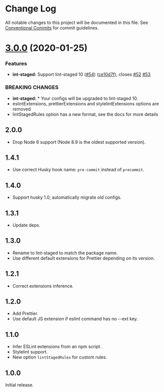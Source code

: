 # Change Log

All notable changes to this project will be documented in this file.
See [Conventional Commits](https://conventionalcommits.org) for commit guidelines.

# [3.0.0](https://github.com/sapegin/mrm-tasks/compare/mrm-task-lint-staged@2.0.0...mrm-task-lint-staged@3.0.0) (2020-01-25)


### Features

* **int-staged:** Support lint-staged 10 ([#54](https://github.com/sapegin/mrm-tasks/issues/54)) ([ce10d7f](https://github.com/sapegin/mrm-tasks/commit/ce10d7fdfe814bacbc1be6ee2cc781d8c8a0fc55)), closes [#52](https://github.com/sapegin/mrm-tasks/issues/52) [#53](https://github.com/sapegin/mrm-tasks/issues/53)


### BREAKING CHANGES

* **int-staged:** * Your configs will be upgraded to lint-staged 10.
* eslintExtensions, prettierExtensions and stylelintExtensions options are removed
* lintStagedRules option has a new format, see the docs for more details





## 2.0.0

- Drop Node 6 support (Node 8.9 is the oldest supported version).

## 1.4.1

- Use correct Husky hook name: `pre-commit` instead of `precommit`.

## 1.4.0

- Support husky 1.0, automatically migrate old configs.

## 1.3.1

- Update deps.

## 1.3.0

- Rename to lint-staged to match the package name.
- Use different default extensions for Prettier depending on its version.

## 1.2.1

- Correct extensions inference.

## 1.2.0

- Add Prettier.
- Use default JS extension if eslint command has no --ext key.

## 1.1.0

- Infer ESLint extensions from an npm script.
- Stylelint support.
- New option `lintStagedRules` for custom rules.

## 1.0.0

Initial release.
